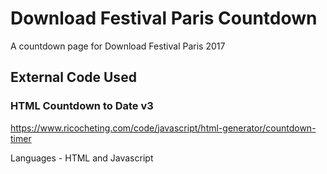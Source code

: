 # Download Festival Paris Countdown
A countdown page for Download Festival Paris 2017

## External Code Used

### HTML Countdown to Date v3

https://www.ricocheting.com/code/javascript/html-generator/countdown-timer

Languages - HTML and Javascript
